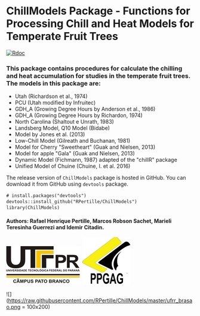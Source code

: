 # ChillModels Package - Functions for Processing Chill and Heat Models for Temperate Fruit Trees
[![Rdoc](http://www.rdocumentation.org/badges/version/ChillModels)](http://www.rdocumentation.org/packages/ChillModels)

### This package contains procedures for calculate the chilling and heat accumulation for studies in the temperate fruit trees. The models in this package are: 
 - Utah (Richardson et al., 1974)  
 - PCU (Utah modified by Infruitec)  
 - GDH_A (Growing Degree Hours by Anderson et al., 1986)  
 - GDH_A (Growing Degree Hours by Richardon, 1974)  
 - North Carolina (Shaltout e Unrath, 1983)  
 - Landsberg Model, Q10 Model (Bidabe)  
 - Model by Jones et al. (2013)  
 - Low-Chill Model (Gilreath and Buchanan, 1981)  
 - Model for Cherry "Sweetheart" (Guak and Nielsen, 2013)  
 - Model for apple "Gala" (Guak and Nielsen, 2013)  
 - Dynamic Model (Fichmann, 1987) adapted of the "chillR" package  
 - Unified Model of Chuine (Chuine, I. et al. 2016)  

The release version of `ChillModels` package is hosted in GitHub. You can download it from GitHub using `devtools` package.

```{r, eval=FALSE}
# install.packages("devtools")
devtools::install_github("RPertille/ChillModels")
library(ChillModels)
```


#### Authors: Rafael Henrique Pertille, Marcos Robson Sachet, Marieli Teresinha Guerrezi and Idemir Citadin.
![](https://raw.githubusercontent.com/RPertille/ChillModels/master/logoutf.png) ![](https://raw.githubusercontent.com/RPertille/ChillModels/master/logoppgag.png)

![](https://raw.githubusercontent.com/RPertille/ChillModels/master/ufrr_brasao.png = 100x200)
